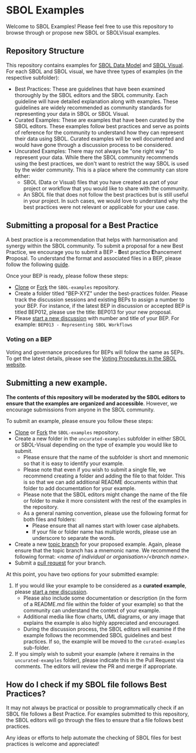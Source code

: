 # SBOL Examples

Welcome to SBOL Examples! Please feel free to use this repository to browse through or propose new SBOL or SBOLVisual examples.


## Repository Structure
This repository contains examples for [SBOL Data Model](https://sbolstandard.org/datamodel-about/) and [SBOL Visual](https://sbolstandard.org/visual-about/). 
For each SBOL and SBOL visual, we have three types of examples (in the respective subfolder): 
- Best Practices: These are guidelines that have been examined thoroughly by the SBOL editors and the SBOL community. Each guideline will have detailed explanation along with examples. These guidelines are widely recommended as community standards for representing your data in SBOL or SBOL Visual. 
- Curated Examples: These are examples that have been curated by the SBOL editors. These examples follow best practices and serve as points of reference for the community to understand how they can represent their data using SBOL. Curated examples will be well documented and would have gone through a discussion process to be considered.
- Uncurated Examples: There may not always be "one right way" to represent your data. While there the SBOL community recommends using the best practices, we don't want to restrict the way SBOL is used by the wider community. This is a place where the community can store either: 
    - SBOL (Data or Visual) files that you have created as part of your project or workflow that you would like to share with the community.
    - An SBOL file that does not follow the best practices but is still useful in your project. In such cases, we would love to understand why the best practices were not relevant or applicable for your use case.

## Submitting a proposal for a Best Practice
A best practice is a recommendation that helps with harmonisation and synergy within the SBOL community. To submit a proposal for a new Best Practice, we encourage you to submit a BEP - **B**est practice **E**hancement **P**roposal. To understand the format and associated files in a BEP, please follow the following [guide](https://github.com/SynBioDex/SBOL-examples/issues/17).

Once your BEP is ready, please follow these steps: 

- [Clone](https://docs.github.com/en/repositories/creating-and-managing-repositories/cloning-a-repository) or [Fork](https://docs.github.com/en/get-started/quickstart/fork-a-repo) the `SBOL-examples` repository. 
- Create a folder titled "BEP-XYZ" under the best-practices folder. Please track the discussion sessions and existing BEPs to assign a number to your BEP. For instance, if the latest BEP in discussion or accepted BEP is titled BEP012, please use the title: BEP013 for your new proposal.
- Please [start a new discussion](https://github.com/SynBioDex/SBOL-examples/discussions/new) with number and title of your BEP. For example: `BEP013 - Representing SBOL Workflows`

### Voting on a BEP
Voting and governance procedures for BEPs will follow the same as SEPs. To get the latest details, please see the [Voting Procedures in the SBOL website](https://sbolstandard.org/community-governance/).


## Submitting a new example. 
**The contents of this repository will be moderated by the SBOL editors to ensure that the examples are organized and accessible**. However, we encourage submissions from anyone in the SBOL community. 

To submit an example, please ensure you follow these steps: 
- [Clone](https://docs.github.com/en/repositories/creating-and-managing-repositories/cloning-a-repository) or [Fork](https://docs.github.com/en/get-started/quickstart/fork-a-repo) the `SBOL-examples` repository. 
- Create a new folder in the `uncurated-examples` subfolder in either SBOL or SBOL-Visual depending on the type of example you would like to submit.
    - Please ensure that the name of the subfolder is short and mnemonic so that it is easy to identify your example. 
    - Please note that even if you wish to submit a single file, we recommend creating a folder and adding the file to that folder. This is so that we can add additional README documents within that folder to add documentation for your example.
    - Please note that the SBOL editors might change the name of the file or folder to make it more consistent with the rest of the examples in the repository.
    - As a general naming convention, please use the following format for both files and folders:
       - Please ensure that all names start with lower case alphabets. 
       - If your file or folder name has multiple words, please use an underscore to separate the words.
- Create a new [topic branch](https://docs.github.com/en/pull-requests/collaborating-with-pull-requests/proposing-changes-to-your-work-with-pull-requests/about-branches) for your proposed example. Again, please ensure that the topic branch has a mnemonic name. We recommend the following format: _\<name of individual or organisation\>/\<branch name\>_. 
- Submit a [pull request](https://docs.github.com/en/pull-requests/collaborating-with-pull-requests/proposing-changes-to-your-work-with-pull-requests/about-pull-requests) for your branch.

At this point, you have two options for your submitted example: 
1. If you would like your example to be considered as a **curated example**, please [start a new discussion](https://github.com/SynBioDex/SBOL-examples/discussions/new). 
    - Please also include some documentation or description (in the form of a README.md file within the folder of your example) so that the community can understand the context of your example.
    - Additional media like flow charts, UML diagrams, or any image that explains the example is also highly appreciated and encouraged.
    - During the discussion process, the SBOL editors will examine if the example follows the recommended SBOL guidelines and best practices. If so, the example will be moved to the `curated-examples` sub-folder. 
2. If you simply wish to submit your example (where it remains in the `uncurated-examples` folder), please indicate this in the Pull Request via comments. The editors will review the PR and merge if appropriate. 


## How do I check if my SBOL file follows Best Practices?
It may not always be practical or possible to programmatically check if an SBOL file follows a Best Practice. For examples submitted to this repository, the SBOL editors will go through the files to ensure that a file follows best practices. 

Any ideas or efforts to help automate the checking of SBOL files for best practices is welcome and appreciated!